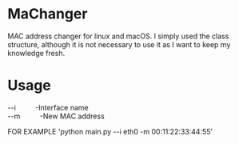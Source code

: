 # MaChanger
 MAC address changer for linux and macOS.
 I simply used the class structure, although it is not necessary to use it as I want to keep my knowledge fresh.
# Usage

 --i&nbsp;&nbsp;&nbsp;&nbsp;&nbsp;&nbsp;&nbsp;&nbsp;&nbsp;&nbsp;-Interface name <br>
 --m&nbsp;&nbsp;&nbsp;&nbsp;&nbsp;&nbsp;&nbsp;&nbsp;&nbsp;&nbsp;-New MAC address <br>

  FOR EXAMPLE
 'python main.py --i eth0 -m 00:11:22:33:44:55'

 
 
